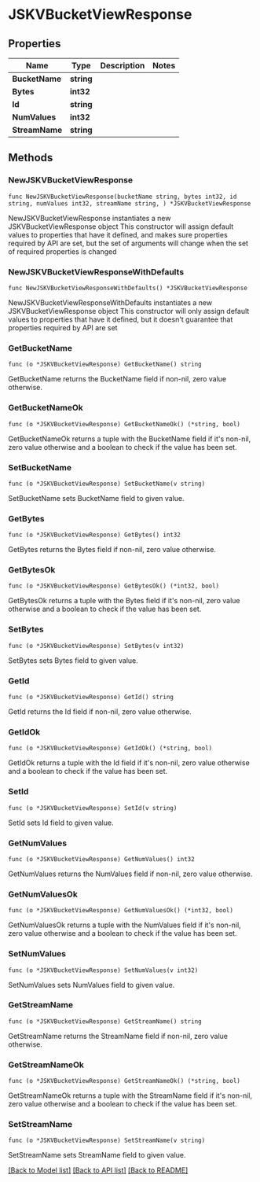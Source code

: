# JSKVBucketViewResponse

## Properties

Name | Type | Description | Notes
------------ | ------------- | ------------- | -------------
**BucketName** | **string** |  | 
**Bytes** | **int32** |  | 
**Id** | **string** |  | 
**NumValues** | **int32** |  | 
**StreamName** | **string** |  | 

## Methods

### NewJSKVBucketViewResponse

`func NewJSKVBucketViewResponse(bucketName string, bytes int32, id string, numValues int32, streamName string, ) *JSKVBucketViewResponse`

NewJSKVBucketViewResponse instantiates a new JSKVBucketViewResponse object
This constructor will assign default values to properties that have it defined,
and makes sure properties required by API are set, but the set of arguments
will change when the set of required properties is changed

### NewJSKVBucketViewResponseWithDefaults

`func NewJSKVBucketViewResponseWithDefaults() *JSKVBucketViewResponse`

NewJSKVBucketViewResponseWithDefaults instantiates a new JSKVBucketViewResponse object
This constructor will only assign default values to properties that have it defined,
but it doesn't guarantee that properties required by API are set

### GetBucketName

`func (o *JSKVBucketViewResponse) GetBucketName() string`

GetBucketName returns the BucketName field if non-nil, zero value otherwise.

### GetBucketNameOk

`func (o *JSKVBucketViewResponse) GetBucketNameOk() (*string, bool)`

GetBucketNameOk returns a tuple with the BucketName field if it's non-nil, zero value otherwise
and a boolean to check if the value has been set.

### SetBucketName

`func (o *JSKVBucketViewResponse) SetBucketName(v string)`

SetBucketName sets BucketName field to given value.


### GetBytes

`func (o *JSKVBucketViewResponse) GetBytes() int32`

GetBytes returns the Bytes field if non-nil, zero value otherwise.

### GetBytesOk

`func (o *JSKVBucketViewResponse) GetBytesOk() (*int32, bool)`

GetBytesOk returns a tuple with the Bytes field if it's non-nil, zero value otherwise
and a boolean to check if the value has been set.

### SetBytes

`func (o *JSKVBucketViewResponse) SetBytes(v int32)`

SetBytes sets Bytes field to given value.


### GetId

`func (o *JSKVBucketViewResponse) GetId() string`

GetId returns the Id field if non-nil, zero value otherwise.

### GetIdOk

`func (o *JSKVBucketViewResponse) GetIdOk() (*string, bool)`

GetIdOk returns a tuple with the Id field if it's non-nil, zero value otherwise
and a boolean to check if the value has been set.

### SetId

`func (o *JSKVBucketViewResponse) SetId(v string)`

SetId sets Id field to given value.


### GetNumValues

`func (o *JSKVBucketViewResponse) GetNumValues() int32`

GetNumValues returns the NumValues field if non-nil, zero value otherwise.

### GetNumValuesOk

`func (o *JSKVBucketViewResponse) GetNumValuesOk() (*int32, bool)`

GetNumValuesOk returns a tuple with the NumValues field if it's non-nil, zero value otherwise
and a boolean to check if the value has been set.

### SetNumValues

`func (o *JSKVBucketViewResponse) SetNumValues(v int32)`

SetNumValues sets NumValues field to given value.


### GetStreamName

`func (o *JSKVBucketViewResponse) GetStreamName() string`

GetStreamName returns the StreamName field if non-nil, zero value otherwise.

### GetStreamNameOk

`func (o *JSKVBucketViewResponse) GetStreamNameOk() (*string, bool)`

GetStreamNameOk returns a tuple with the StreamName field if it's non-nil, zero value otherwise
and a boolean to check if the value has been set.

### SetStreamName

`func (o *JSKVBucketViewResponse) SetStreamName(v string)`

SetStreamName sets StreamName field to given value.



[[Back to Model list]](../README.md#documentation-for-models) [[Back to API list]](../README.md#documentation-for-api-endpoints) [[Back to README]](../README.md)


